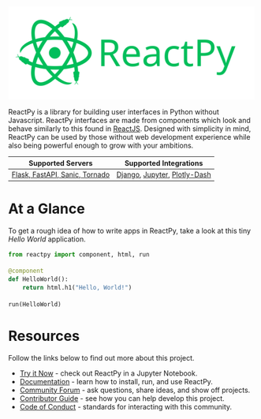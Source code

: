 <img src="https://raw.githubusercontent.com/reactive-python/reactpy/main/branding/reactpy-logo-wide.svg" alt="ReactPy Logo" id="reactpy" width="500px" />

ReactPy is a library for building user interfaces in Python without Javascript. ReactPy
interfaces are made from components which look and behave similarly to this found in
[ReactJS](https://reactjs.org/). Designed with simplicity in mind, ReactPy can be used
by those without web development experience while also being powerful enough to grow
with your ambitions.

<table>
    <thead>
        <tr>
            <th>Supported Servers</th>
            <th>Supported Integrations</th>
        </tr>
    </thead>
    <tbody>
        <tr>
        <td>
            <a href="https://reactpy-docs.herokuapp.com/docs/guides/getting-started/installing-reactpy.html#officially-supported-servers">
                Flask, FastAPI, Sanic, Tornado
            </a>
        </td>
        <td>
            <a href="https://github.com/reactive-python/reactpy-django">Django</a>,
            <a href="https://github.com/reactive-python/reactpy-jupyter">Jupyter</a>,
            <a href="https://github.com/reactive-python/reactpy-dash">Plotly-Dash</a>
        </td>
        </tr>
    </tbody>
</table>

# At a Glance

To get a rough idea of how to write apps in ReactPy, take a look at this tiny _Hello World_ application.

```python
from reactpy import component, html, run

@component
def HelloWorld():
    return html.h1("Hello, World!")

run(HelloWorld)
```

# Resources

Follow the links below to find out more about this project.

- [Try it Now](https://mybinder.org/v2/gh/reactive-python/reactpy-jupyter/main?urlpath=lab/tree/notebooks/introduction.ipynb) - check out ReactPy in a Jupyter Notebook.
- [Documentation](https://reactpy-docs.herokuapp.com/) - learn how to install, run, and use ReactPy.
- [Community Forum](https://github.com/reactive-python/reactpy/discussions) - ask questions, share ideas, and show off projects.
- [Contributor Guide](https://reactpy-docs.herokuapp.com/docs/developing-reactpy/contributor-guide.html) - see how you can help develop this project.
- [Code of Conduct](https://github.com/reactive-python/reactpy/blob/main/CODE_OF_CONDUCT.md) - standards for interacting with this community.
